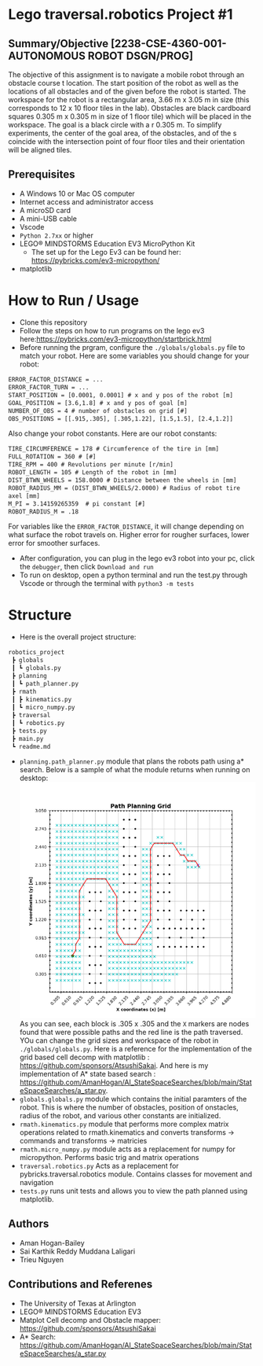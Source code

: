 # Lego traversal.robotics Project #1
## Summary/Objective [2238-CSE-4360-001-AUTONOMOUS ROBOT DSGN/PROG]
The objective of this assignment is to navigate a mobile robot through an obstacle course t
location. The start position of the robot as well as the locations of all obstacles and of the
given before the robot is started. The workspace for the robot is a rectangular area, 3.66 m x 3.05 m in size (this corresponds to
12 x 10 floor tiles in the lab). Obstacles are black cardboard squares 0.305 m x 0.305 m in
size of 1 floor tile) which will be placed in the workspace. The goal is a black circle with a r
0.305 m. To simplify experiments, the center of the goal area, of the obstacles, and of the s
coincide with the intersection point of four floor tiles and their orientation will be aligned
tiles.

## Prerequisites
- A Windows 10 or Mac OS computer
- Internet access and administrator access
- A microSD card
- A mini-USB cable
- Vscode
- `Python 2.7xx` or higher
- LEGO® MINDSTORMS Education EV3 MicroPython Kit
    - The set up for the Lego Ev3 can be found her: https://pybricks.com/ev3-micropython/
- matplotlib

# How to Run / Usage
- Clone this repository
- Follow the steps on how to run programs on the lego ev3 here:https://pybricks.com/ev3-micropython/startbrick.html
- Before running the prgram, configure the `./globals/globals.py` file to match your robot. Here are some variables you should change for your robot:
```
ERROR_FACTOR_DISTANCE = ...
ERROR_FACTOR_TURN = ...
START_POSITION = [0.0001, 0.0001] # x and y pos of the robot [m]
GOAL_POSITION = [3.6,1.8] # x and y pos of goal [m]
NUMBER_OF_OBS = 4 # number of obstacles on grid [#] 
OBS_POSITIONS = [[.915,.305], [.305,1.22], [1.5,1.5], [2.4,1.2]]
```

Also change your robot constants. Here are our robot constants:
```
TIRE_CIRCUMFERENCE = 178 # Circumference of the tire in [mm]
FULL_ROTATION = 360 # [#]
TIRE_RPM = 400 # Revolutions per minute [r/min]
ROBOT_LENGTH = 105 # Length of the robot in [mm]
DIST_BTWN_WHEELS = 158.0000 # Distance between the wheels in [mm]
ROBOT_RADIUS_MM = (DIST_BTWN_WHEELS/2.0000) # Radius of robot tire axel [mm]
M_PI = 3.14159265359  # pi constant [#]
ROBOT_RADIUS_M = .18
```
For variables like the `ERROR_FACTOR_DISTANCE`, it will change depending on what surface the robot travels on. Higher error for rougher surfaces, lower error for smoother surfaces.
- After configuration, you can plug in the lego ev3 robot into your pc, click the `debugger`, then click `Download and run`
- To run on desktop, open a python terminal and run the test.py through Vscode or through the terminal with `python3 -m tests`

# Structure
- Here is the overall project structure:
```
robotics_project
 ┣ globals
 ┃ ┗ globals.py
 ┣ planning
 ┃ ┗ path_planner.py
 ┣ rmath
 ┃ ┣ kinematics.py
 ┃ ┗ micro_numpy.py
 ┣ traversal
 ┃ ┗ robotics.py
 ┣ tests.py
 ┣ main.py
 ┗ readme.md
```
- `planning.path_planner.py` module that plans the robots path using a* search. Below is a sample of what the module returns when running on desktop: ![Image of path planner](planned_path.png) As you can see, each block is .305 x .305 and the `X` markers are nodes found that were possible paths and the red line is the path traversed. YOu can change the grid sizes and workspace of the robot in `./globals/globals.py`. Here is a reference for the implementation of the grid based cell decomp with matplotlib : https://github.com/sponsors/AtsushiSakai. And here is my implementation of A* state based search : https://github.com/AmanHogan/AI_StateSpaceSearches/blob/main/StateSpaceSearches/a_star.py. 
- `globals.globals.py` module which contains the initial paramters of the robot. This is where the number of obstacles, position of onstacles, radius of the robot, and various other constants are initialized. 
- `rmath.kinematics.py` module that performs more complex matrix operations related to rmath.kinematics and converts transforms -> commands and transforms -> matricies
- `rmath.micro_numpy.py` module acts as a replacement for numpy for micropython. Performs basic trig and matrix operations
- `traversal.robotics.py` Acts as a replacement for pybricks.traversal.robotics module. Contains classes for movement and navigation
- `tests.py` runs unit tests and allows you to view the path planned using matplotlib.

## Authors
- Aman Hogan-Bailey
- Sai Karthik Reddy Muddana Laligari
- Trieu Nguyen

## Contributions and Referenes
- The University of Texas at Arlington
- LEGO® MINDSTORMS Education EV3
- Matplot Cell decomp and Obstacle mapper: https://github.com/sponsors/AtsushiSakai
- A* Search: https://github.com/AmanHogan/AI_StateSpaceSearches/blob/main/StateSpaceSearches/a_star.py
